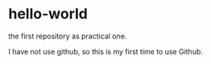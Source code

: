 # hello-world
the first repository as practical one.

I have not use github, so this is my first time to use Github.
